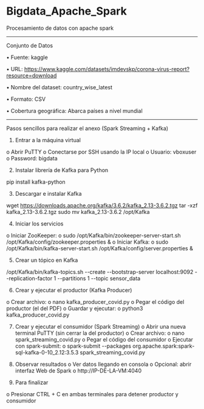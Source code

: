 # Bigdata_Apache_Spark
Procesamiento de datos con apache spark
______________________________________________________________________________________________________________

Conjunto de Datos

•	Fuente: kaggle

•	URL: https://www.kaggle.com/datasets/imdevskp/corona-virus-report?resource=download

•	Nombre del dataset: country_wise_latest

•	Formato: CSV

•	Cobertura geográfica: Abarca países a nivel mundial

_______________________________________________________________________________________________________________

Pasos sencillos para realizar el anexo (Spark Streaming + Kafka)

1.	Entrar a la máquina virtual

o	Abrir PuTTY
o	Conectarse por SSH usando la IP local
o	Usuario: vboxuser
o	Password: bigdata

2.	Instalar librería de Kafka para Python

pip install kafka-python

3.	Descargar e instalar Kafka

wget https://downloads.apache.org/kafka/3.6.2/kafka_2.13-3.6.2.tgz
tar -xzf kafka_2.13-3.6.2.tgz
sudo mv kafka_2.13-3.6.2 /opt/Kafka

4.	Iniciar los servicios

o	Iniciar ZooKeeper:
o	sudo /opt/Kafka/bin/zookeeper-server-start.sh /opt/Kafka/config/zookeeper.properties &
o	Iniciar Kafka:
o	sudo /opt/Kafka/bin/kafka-server-start.sh /opt/Kafka/config/server.properties &

5.	Crear un tópico en Kafka

/opt/Kafka/bin/kafka-topics.sh --create --bootstrap-server localhost:9092 --replication-factor 1 --partitions 1 --topic sensor_data

6.	Crear y ejecutar el productor (Kafka Producer)

o	Crear archivo:
o	nano kafka_producer_covid.py
o	Pegar el código del productor (el del PDF)
o	Guardar y ejecutar:
o	python3 kafka_producer_covid.py

7.	Crear y ejecutar el consumidor (Spark Streaming)
o	Abrir una nueva terminal PuTTY (sin cerrar la del productor)
o	Crear archivo:
o	nano spark_streaming_covid.py
o	Pegar el código del consumidor
o	Ejecutar con spark-submit:
o	spark-submit --packages org.apache.spark:spark-sql-kafka-0-10_2.12:3.5.3 spark_streaming_covid.py

8.	Observar resultados
o	Ver datos llegando en consola
o	Opcional: abrir interfaz Web de Spark
o	http://IP-DE-LA-VM:4040

9.	Para finalizar

o	Presionar CTRL + C en ambas terminales para detener productor y consumidor
